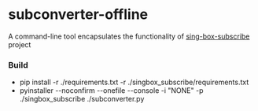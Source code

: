 # subconverter-offline
A command-line tool encapsulates the functionality of [sing-box-subscribe](https://github.com/Toperlock/sing-box-subscribe) project


### Build
- pip install -r ./requirements.txt -r ./singbox_subscribe/requirements.txt
- pyinstaller --noconfirm --onefile --console -i "NONE" -p ./singbox_subscribe ./subconverter.py